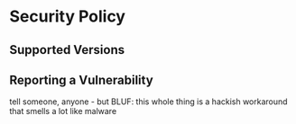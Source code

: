 # Security Policy

## Supported Versions


## Reporting a Vulnerability

tell someone, anyone - but BLUF: this whole thing is a hackish workaround that smells a lot like malware
